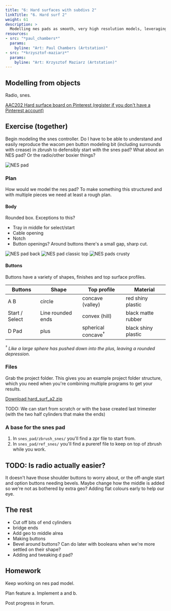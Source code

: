 ```yaml
---
title: "6: Hard surfaces with subdivs 2"
linkTitle: "6. Hard surf 2"
weight: 61
description: >
  Modelling nes pads as smooth, very high resolution models, leveraging subdivision surfaces. 
resources:
- src: "*paul_chambers*"
  params:
    byline: "Art: Paul Chambers (Artstation)"
- src: "*krzysztof-maziarz*"
  params:
    byline: "Art: Krzysztof Maziarz (Artstation)"
---
```


## Modelling from objects
Radio, snes.

[AAC202 Hard surface board on Pinterest \(register if you don't have a Pinterest account\)](https://www.pinterest.com.au/dmacdraws/aac202/hard-surface/)

## Exercise (together)
Begin modeling the snes controller. Do I have to be able to understand and easily reproduce the wacom pen button modeling bit (including surrounds with crease) in zbrush to defensibly start with the snes pad? What about an NES pad? Or the radio/other boxier things?

![NES pad](nes_pad.jpg)

### Plan

How would we model the nes pad? To make something this structured and with multiple pieces we need at least a rough plan.

#### Body
Rounded box. Exceptions to this?
* Tray in middle for select/start
* Cable opening
* Notch
* Button openings? Around buttons there's a small gap, sharp cut.

![NES pad back](nes_pad_back.jpg)
![NES pad classic top](nes_pad_classic.jpg)
![NES pads crusty](nes_pads_crusty.jpg)

#### Buttons
Buttons have a variety of shapes, finishes and top surface profiles.

Buttons     |  Shape   |  Top profile  |   Material
----  | ---- | ---- | ----
A B | circle | concave (valley) | red shiny plastic
Start / Select | Line rounded ends | convex (hill) | black matte rubber
D Pad | plus | spherical concave<sup>&dagger;</sup> | black shiny plastic 

*<sup>&dagger;</sup> Like a large sphere has pushed down into the plus, leaving a rounded depression.*

### Files
Grab the project folder. This gives you an example project folder structure, which you need when you're combining multiple programs to get your results.

[Download hard_surf_a2.zip](https://laureateaus-my.sharepoint.com/:u:/g/personal/daniel_mcgillick_laureate_edu_au/ESSW2FSot4FOoGQuyNuU_JgBnqr5fhY7JEPP_WhTnXApWA?e=TCXs7V)

TODO: We can start from scratch or with the base created last trimester (with the two half cylinders that make the ends)

### A base for the snes pad

1. In `snes_pad/zbrush_snes/` you'll find a zpr file to start from.
2. In `snes_pad/ref_snes/` you'll find a pureref file to keep on top of zbrush while you work.

## TODO: Is radio actually easier?

It doesn't have those shoulder buttons to worry about, or the off-angle start and option buttons needing bevels.
Maybe change how the middle is added so we're not as bothered by extra geo?
Adding flat colours early to help our eye.


## The rest

* Cut off bits of end cylinders
* bridge ends
* Add geo to middle alrea
* Making buttons
* Bevel around buttons? Can do later with booleans when we're more settled on their shape?
* Adding and tweaking d pad?


## Homework

Keep working on nes pad model.

Plan feature a.
Implement a and b.

Post progress in forum.

